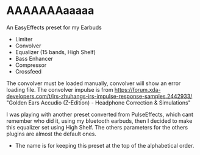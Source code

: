# AAAAAAAaaaaa
An EasyEffects preset for my Earbuds

- Limiter
- Convolver
- Equalizer (15 bands, High Shelf)
- Bass Enhancer
- Compressor
- Crossfeed

The convolver must be loaded manually, convolver will show an error loading file.
The convolver impulse is from https://forum.xda-developers.com/t/irs-zhuhangs-irs-impulse-response-samples.2442933/ "Golden Ears Accudio (Z-Edition) - Headphone Correction & Simulations"

I was playing with another preset converted from PulseEffects, which cant remember who did it, using my bluetooth earbuds, then I decided to make this equalizer set using High Shelf. The others parameters for the others plugins are almost the default ones.   

* The name is for keeping this preset at the top of the alphabetical order.
